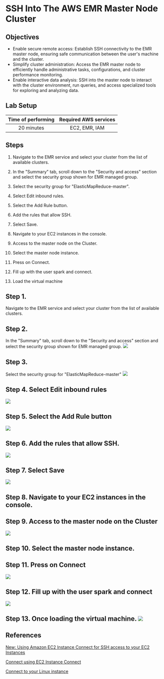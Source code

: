 ﻿# <a name="_v1anzz1lyxhu"></a>SSH Into The AWS EMR Master Node Cluster
## <a name="_liqm59wlqcss"></a>Objectives
- Enable secure remote access: Establish SSH connectivity to the EMR master node, ensuring safe communication between the user's machine and the cluster.
- Simplify cluster administration: Access the EMR master node to efficiently handle administrative tasks, configurations, and cluster performance monitoring.
- Enable interactive data analysis: SSH into the master node to interact with the cluster environment, run queries, and access specialized tools for exploring and analyzing data.

## <a name="_kbxuio8ez7bm"></a>Lab Setup

|Time of performing|Required AWS services |
| :-: | :-: |
|20 minutes|EC2, EMR, IAM|
## <a name="_shwckmyqvsac"></a>Steps
1. Navigate to the EMR service and select your cluster from the list of available clusters.

2. In the "Summary" tab, scroll down to the "Security and access" section and select the security group shown for EMR managed group.

3. Select the security group for "ElasticMapReduce-master".

4. Select Edit inbound rules.

5. Select the Add Rule button.

6. Add the rules that allow SSH.

7. Select Save.

8. Navigate to your EC2 instances in the console.

9. Access to the master node on the Cluster.

10. Select the master node instance.

11. Press on Connect.

12. Fill up with the user spark and connect.

13. Load the virtual machine

## <a name="_e2qvs34doc1s"></a>Step 1. 
Navigate to the EMR service and select your cluster from the list of available clusters.
## <a name="_oguk7yjtu5gx"></a>Step 2. 
In the "Summary" tab, scroll down to the "Security and access" section and select the security group shown for EMR managed group.
![](resources/sshAccessEMR/Aspose.Words.29a65168-d1b2-40e2-8980-cfa2fa228082.001.png)
## <a name="_qt7uii6romgd"></a>Step 3. 
Select the security group for "ElasticMapReduce-master"
![](resources/sshAccessEMR/Aspose.Words.29a65168-d1b2-40e2-8980-cfa2fa228082.002.png)

## <a name="_sh2javfj3i83"></a>Step 4. Select Edit inbound rules
![](resources/sshAccessEMR/Aspose.Words.29a65168-d1b2-40e2-8980-cfa2fa228082.003.png)

## <a name="_3sbqqzdgoomi"></a>Step 5. Select the Add Rule button
![](resources/sshAccessEMR/Aspose.Words.29a65168-d1b2-40e2-8980-cfa2fa228082.004.png)
## <a name="_oylavgc0h2e"></a>Step 6. Add the rules that allow SSH.
![](resources/sshAccessEMR/Aspose.Words.29a65168-d1b2-40e2-8980-cfa2fa228082.005.png)

## <a name="_898ltevduqai"></a>Step 7. Select Save

![](resources/sshAccessEMR/Aspose.Words.29a65168-d1b2-40e2-8980-cfa2fa228082.006.png)

## <a name="_rh1sxhmspo4w"></a>Step 8. Navigate to your EC2 instances in the console.

## <a name="_k2atm7h833f"></a>Step 9. Access to the master node on the Cluster
![](resources/sshAccessEMR/Aspose.Words.29a65168-d1b2-40e2-8980-cfa2fa228082.007.png)
## <a name="_dg2yz8di8rt2"></a>Step 10. Select the master node instance.
## <a name="_rudwy2ej6s4x"></a>Step 11. Press on **Connect**
![](resources/sshAccessEMR/Aspose.Words.29a65168-d1b2-40e2-8980-cfa2fa228082.008.png)

## <a name="_sp36stvyf0zu"></a>Step 12. Fill up with the user **spark** and connect

![](resources/sshAccessEMR/Aspose.Words.29a65168-d1b2-40e2-8980-cfa2fa228082.009.png)

<a name="_qqai7t2ehzy"></a>Step 13. Once loading the virtual machine.
![](resources/sshAccessEMR/Aspose.Words.29a65168-d1b2-40e2-8980-cfa2fa228082.010.png)
---------------------------------------------------------------------

## <a name="_imnozvozfdwn"></a>References
[New: Using Amazon EC2 Instance Connect for SSH access to your EC2 Instances](https://aws.amazon.com/blogs/compute/new-using-amazon-ec2-instance-connect-for-ssh-access-to-your-ec2-instances/)

[Connect using EC2 Instance Connect](https://docs.aws.amazon.com/AWSEC2/latest/UserGuide/ec2-instance-connect-methods.html)

[Connect to your Linux instance](https://docs.aws.amazon.com/AWSEC2/latest/UserGuide/AccessingInstances.html)




